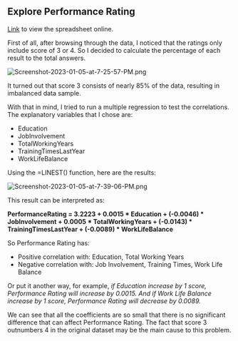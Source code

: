 ## Explore Performance Rating 

[Link](https://docs.google.com/spreadsheets/d/1Sxeu9XsImI4EbGLbjEz1SjFZe3Zib-HS6ZD3gsPQ3d0/edit#gid=171840667) to view the spreadsheet online.

First of all, after browsing through the data, I noticed that the ratings only include score of 3 or 4. 
So I decided to calculate the percentage of each result to the total answers.

![Screenshot-2023-01-05-at-7-25-57-PM.png](https://i.postimg.cc/d1Ks7cM0/Screenshot-2023-01-05-at-7-25-57-PM.png)

It turned out that score 3 consists of nearly 85% of the data, resulting in imbalanced data sample.

With that in mind, I tried to run a multiple regression to test the correlations.
The explanatory variables that I chose are: 
* Education
* JobInvolvement	
* TotalWorkingYears	
* TrainingTimesLastYear	
* WorkLifeBalance

Using the =LINEST() function, here are the results:

![Screenshot-2023-01-05-at-7-39-06-PM.png](https://i.postimg.cc/d1z0jZTJ/Screenshot-2023-01-05-at-7-39-06-PM.png)

This result can be interpreted as:

**PerformanceRating = 3.2223 + 0.0015 * Education + (-0.0046) * JobInvolvement + 0.0005 * TotalWorkingYears + (-0.0143) * TrainingTimesLastYear + (-0.0089) * WorkLifeBalance**

So Performance Rating has:
* Positive correlation with: Education, Total Working Years
* Negative correlation with: Job Involvement, Training Times, Work Life Balance

Or put it another way, for example, _if Education increase by 1 score, Performance Rating will increase by 0.0015. And if Work Life Balance increase by 1 score, Performance Rating will decrease by 0.0089._

We can see that all the coefficients are so small that there is no significant difference that can affect Performance Rating. The fact that score 3 outnumbers 4 in the original dataset may be the main cause to this problem.

